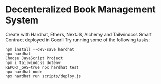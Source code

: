 # Decenteralized Book Management System

Create with Hardhat, Ethers, NextJS, Alchemy and Tailwindcss
Smart Contract deployed in Goerli
Try running some of the following tasks:

```shell
npm install --dev-save hardhat
npx hardhat
Choose JavaScript Project
npm i tailwindcss dotenv
REPORT_GAS=true npx hardhat test
npx hardhat node
npx hardhat run scripts/deploy.js
```
